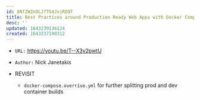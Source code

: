 ```yaml
---
id: 8NfZWZnOLJ7TS4JvjRD9T
title: Best Practices around Production Ready Web Apps with Docker Compose
desc: ''
updated: 1643239136124
created: 1643237190312
---
```


- `URL:` <https://youtu.be/T--X3v2pwtU>
- `Author:` Nick Janetakis

- REVISIT
    - `docker-compose.overrive.yml` for further splitting prod and dev container builds

